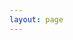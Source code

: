 ```yaml
---
layout: page
---
```


<!-- This file is generated from gen-example-markdown.ts -->

<script setup>
import { StoryBlock } from './vue-slash-menu.gen'
</script>

<StoryBlock :expand="true" />
